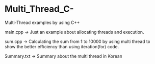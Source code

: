 # Multi_Thread_C-
Multi-Thread examples by using C++

main.cpp -> Just an example about allocating threads and execution.

sum.cpp -> Calculating the sum from 1 to 10000 by using multi thread to show the better efficiency than using iteration(for) code.

Summary.txt -> Summary about the multi thread in Korean

